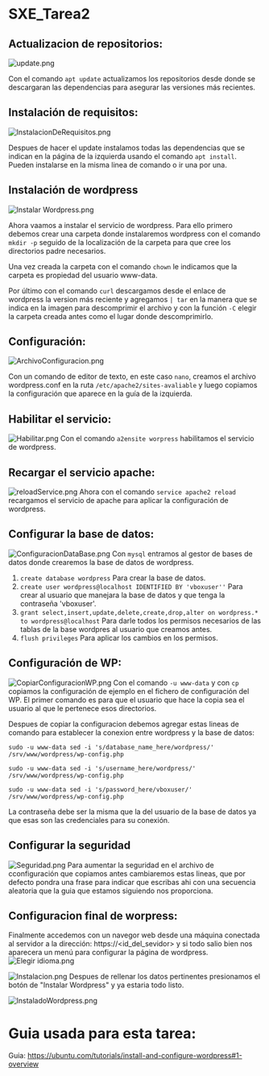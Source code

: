 # SXE_Tarea2

## Actualizacion de repositorios:
![update.png](SXE_FOTOS/update.png)

Con el comando `apt update` actualizamos los repositorios desde donde se descargaran las dependencias para asegurar las versiones más recientes.

## Instalación de requisitos:

![InstalacionDeRequisitos.png](SXE_FOTOS/InstalacionDeRequisitos.png)

Despues de hacer el update instalamos todas las dependencias que se indican en la página de la izquierda usando el comando `apt install`. Pueden instalarse en la misma linea de comando o ir una por una.

## Instalación de wordpress

![Instalar Wordpress.png](SXE_FOTOS/Instalar_Wordpress.png)

Ahora vaamos a instalar el servicio de wordpress. Para ello primero debemos crear una carpeta donde instalaremos wordpress con el comando `mkdir -p` seguido de la localización de la carpeta para que cree los directorios padre necesarios.

Una vez creada la carpeta con el comando `chown` le indicamos que la carpeta es propiedad del usuario www-data.

Por último con el comando `curl` descargamos desde el enlace de wordpress la version más reciente y agregamos `| tar` en la manera que se indica en la imagen para descomprimir el archivo y con la función `-C` elegir la carpeta creada antes como el lugar donde descomprimirlo.


## Configuración:
![ArchivoConfiguracion.png](SXE_FOTOS/ArchivoConfiguracion.png)

Con un comando de editor de texto, en este caso `nano`, creamos el archivo wordpress.conf en la ruta `/etc/apache2/sites-avaliable` y luego copiamos la configuración que aparece en la guía de la izquierda.


## Habilitar el servicio:
![Habilitar.png](SXE_FOTOS/Habilitar.png)
Con el comando `a2ensite worpress` habilitamos el servicio de wordpress.

## Recargar el servicio apache:

![reloadService.png](SXE_FOTOS/reloadService.png)
Ahora con el comando `service apache2 reload` recargamos el servicio de apache para aplicar la configuración de wordpress.


## Configurar la base de datos:

![ConfiguracionDataBase.png](SXE_FOTOS/ConfiguracionDataBase.png)
Con `mysql` entramos al gestor de bases de datos donde crearemos la base de datos de wordpress.

1. `create database wordpress` Para crear la base de datos.
2. `create user wordpress@localhost IDENTIFIED BY 'vboxuser''` Para crear al usuario que manejara la base de datos y que tenga la contraseña 'vboxuser'.
3. `grant select,insert,update,delete,create,drop,alter on wordpress.* to wordpress@localhost` Para darle todos los permisos necesarios de las tablas de la base wordpres al usuario que creamos antes.
4. `flush privileges` Para aplicar los cambios en los permisos.

## Configuración de WP:
![CopiarConfiguracionWP.png](SXE_FOTOS/CopiarConfiguracionWP.png)
Con el comando `-u www-data` y con `cp` copiamos la configuración de ejemplo en el fichero de configuración del WP. El primer comando es para que el usuario que hace la copia sea el usuario al que le pertenece esos directorios.

Despues de copiar la configuracion debemos agregar estas lineas de comando para establecer la conexion entre wordpress y la base de datos:

```
sudo -u www-data sed -i 's/database_name_here/wordpress/' /srv/www/wordpress/wp-config.php

sudo -u www-data sed -i 's/username_here/wordpress/' /srv/www/wordpress/wp-config.php

sudo -u www-data sed -i 's/password_here/vboxuser/' /srv/www/wordpress/wp-config.php
```
La contraseña debe ser la misma que la del usuario de la base de datos ya que esas son las credenciales para su conexión.

## Configurar la seguridad
![Seguridad.png](SXE_FOTOS/Seguridad.png)
Para aumentar la seguridad en el archivo de cconfiguración que copiamos antes cambiaremos estas lineas, que por defecto pondra una frase para indicar que escribas ahi con una secuencia aleatoria que la guia que estamos siguiendo nos proporciona.

## Configuracion final de worpress:
Finalmente accedemos con un navegor web desde una máquina conectada al servidor a la dirección: https://<id_del_sevidor> y si todo salio bien nos aparecera un menú para configurar la página de wordpress.
![Elegir idioma.png](SXE_FOTOS/Elegir%20idioma.png)

![Instalacion.png](SXE_FOTOS/Instalacion.png)
Despues de rellenar los datos pertinentes presionamos el botón de "Instalar Wordpress" y ya estaria todo listo.

![InstaladoWordpress.png](SXE_FOTOS/InstaladoWordpress.png)

# Guia usada para esta tarea:

Guia: https://ubuntu.com/tutorials/install-and-configure-wordpress#1-overview